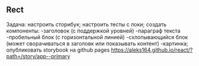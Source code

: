 ## Rect

Задача:
настроить сторибук;
настроить тесты с локи;
создать компоненты:
-заголовок (с поддержкой уровней)
-параграф текста
-пробельный блок (с горизонтальной линией)
-схлопывающийся блок (может сворачиваться в заголовк или показывать контент)
-картинка;
опубликовать storybook на github pages https://aleks164.github.io/react/?path=/story/app--primary
